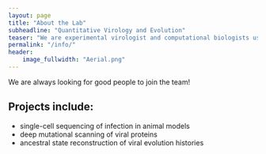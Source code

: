 ```yaml
---
layout: page
title: "About the Lab"
subheadline: "Quantitative Virology and Evolution"
teaser: "We are experimental virologist and computational biologists using the tools of systems biology, population genetics, and functional genomics to explore how viruses emerge, evolve and cause disease"
permalink: "/info/"
header:
    image_fullwidth: "Aerial.png"
---
```


We are always looking for good people to join the team!

## Projects include:

* single-cell sequencing of infection in animal models
* deep mutational scanning of viral proteins
* ancestral state reconstruction of viral evolution histories

